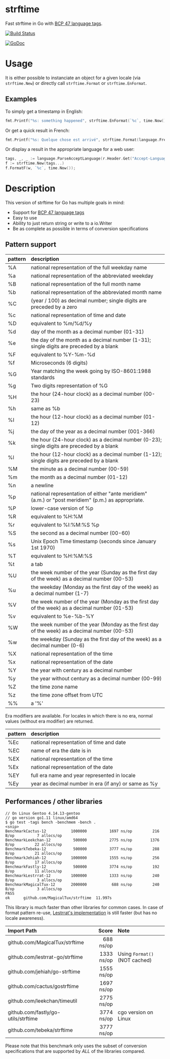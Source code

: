 # strftime

Fast strftime in Go with [BCP 47 language tags](https://golang.org/x/text/language).

[![Build Status](https://travis-ci.org/MagicalTux/strftime.png?branch=master)](https://travis-ci.org/MagicalTux/strftime)

[![GoDoc](https://godoc.org/github.com/MagicalTux/strftime?status.svg)](https://godoc.org/github.com/MagicalTux/strftime)

# Usage

It is either possible to instanciate an object for a given locale (via `strftime.New`) or directly call `strftime.Format` or `strftime.EnFormat`.

## Examples

To simply get a timestamp in English:

```go
fmt.Printf("%s: something happened", strftime.EnFormat(`%c`, time.Now()));
```

Or get a quick result in French:

```go
fmt.Printf("%s: Quelque chose est arrivé", strftime.Format(language.French, `%c`, time.Now()));
```

Or display a result in the appropriate language for a web user:

```go
tags, _, _ := language.ParseAcceptLanguage(r.Header.Get("Accept-Language"))
f := strftime.New(tags...)
f.FormatF(w, `%c`, time.Now());
```

# Description

This version of strftime for Go has multiple goals in mind:

* Support for [BCP 47 language tags](https://golang.org/x/text/language)
* Easy to use
* Ability to just return string or write to a io.Writer
* Be as complete as possible in terms of conversion specifications

## Pattern support

| pattern | description |
|:--------|:------------|
| %A      | national representation of the full weekday name |
| %a      | national representation of the abbreviated weekday |
| %B      | national representation of the full month name |
| %b      | national representation of the abbreviated month name |
| %C      | (year / 100) as decimal number; single digits are preceded by a zero |
| %c      | national representation of time and date |
| %D      | equivalent to %m/%d/%y |
| %d      | day of the month as a decimal number (01-31) |
| %e      | the day of the month as a decimal number (1-31); single digits are preceded by a blank |
| %F      | equivalent to %Y-%m-%d |
| %f      | Microseconds (6 digits) |
| %G      | Year matching the week going by ISO-8601:1988 standards |
| %g      | Two digits representation of %G |
| %H      | the hour (24-hour clock) as a decimal number (00-23) |
| %h      | same as %b |
| %I      | the hour (12-hour clock) as a decimal number (01-12) |
| %j      | the day of the year as a decimal number (001-366) |
| %k      | the hour (24-hour clock) as a decimal number (0-23); single digits are preceded by a blank |
| %l      | the hour (12-hour clock) as a decimal number (1-12); single digits are preceded by a blank |
| %M      | the minute as a decimal number (00-59) |
| %m      | the month as a decimal number (01-12) |
| %n      | a newline |
| %p      | national representation of either "ante meridiem" (a.m.)  or "post meridiem" (p.m.)  as appropriate. |
| %P      | lower-case version of %p |
| %R      | equivalent to %H:%M |
| %r      | equivalent to %I:%M:%S %p |
| %S      | the second as a decimal number (00-60) |
| %s      | Unix Epoch Time timestamp (seconds since January 1st 1970) |
| %T      | equivalent to %H:%M:%S |
| %t      | a tab |
| %U      | the week number of the year (Sunday as the first day of the week) as a decimal number (00-53) |
| %u      | the weekday (Monday as the first day of the week) as a decimal number (1-7) |
| %V      | the week number of the year (Monday as the first day of the week) as a decimal number (01-53) |
| %v      | equivalent to %e-%b-%Y |
| %W      | the week number of the year (Monday as the first day of the week) as a decimal number (00-53) |
| %w      | the weekday (Sunday as the first day of the week) as a decimal number (0-6) |
| %X      | national representation of the time |
| %x      | national representation of the date |
| %Y      | the year with century as a decimal number |
| %y      | the year without century as a decimal number (00-99) |
| %Z      | the time zone name |
| %z      | the time zone offset from UTC |
| %%      | a '%' |

Era modifiers are available. For locales in which there is no era, normal values (without era modifier) are returned.

| pattern | description |
|:--------|:------------|
| %Ec     | national representation of time and date |
| %EC     | name of era the date is in |
| %EX     | national representation of the time |
| %Ex     | national representation of the date |
| %EY     | full era name and year represented in locale |
| %Ey     | year as decimal number in era (if any) or same as %y |

## Performances / other libraries

```
// On Linux Gentoo 4.14.13-gentoo
// go version go1.11 linux/amd64
$ go test -tags bench -benchmem -bench .
<snip>
BenchmarkCactus-12        	 1000000	      1697 ns/op	     216 B/op	       7 allocs/op
BenchmarkLeekchan-12      	  500000	      2775 ns/op	    1376 B/op	      22 allocs/op
BenchmarkTebeka-12        	  500000	      3777 ns/op	     288 B/op	      21 allocs/op
BenchmarkJehiah-12        	 1000000	      1555 ns/op	     256 B/op	      17 allocs/op
BenchmarkFastly-12        	  500000	      3774 ns/op	     192 B/op	      11 allocs/op
BenchmarkLestrrat-12      	 1000000	      1333 ns/op	     240 B/op	       3 allocs/op
BenchmarkMagicalTux-12    	 2000000	       688 ns/op	     240 B/op	       3 allocs/op
PASS
ok  	github.com/MagicalTux/strftime	11.997s
```

This library is much faster than other libraries for common cases. In case of format pattern re-use, [Lestrrat's implementation](https://github.com/lestrrat-go/strftime) is still faster (but has no locale awareness).

| Import Path                         | Score      | Note                            |
|:------------------------------------|-----------:|:--------------------------------|
| github.com/MagicalTux/strftime      | 688 ns/op  |                                 |
| github.com/lestrrat-go/strftime     | 1333 ns/op | Using `Format()` (NOT cached)   |
| github.com/jehiah/go-strftime       | 1555 ns/op |                                 |
| github.com/cactus/gostrftime        | 1697 ns/op |                                 |
| github.com/leekchan/timeutil        | 2775 ns/op |                                 |
| github.com/fastly/go-utils/strftime | 3774 ns/op | cgo version on Linux            |
| github.com/tebeka/strftime          | 3777 ns/op |                                 |

Please note that this benchmark only uses the subset of conversion specifications that are supported by *ALL* of the libraries compared.

